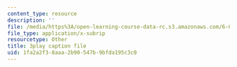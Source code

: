 ```yaml
---
content_type: resource
description: ''
file: /media/https%3A/open-learning-course-data-rc.s3.amazonaws.com/6-042j-mathematics-for-computer-science-spring-2015/1fa2a2f38aaa2b90547b9bfda195c3c0_K8ZfzNN1miQ.srt
file_type: application/x-subrip
resourcetype: Other
title: 3play caption file
uid: 1fa2a2f3-8aaa-2b90-547b-9bfda195c3c0
---
```


